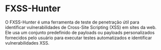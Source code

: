 # FXSS-Hunter
O FXSS-Hunter é uma ferramenta de teste de penetração útil para identificar vulnerabilidades de Cross-Site Scripting (XSS) em sites da web. Ele usa um conjunto predefinido de payloads ou payloads personalizados fornecidos pelo usuário para executar testes automatizados e identificar vulnerabilidades XSS. 
